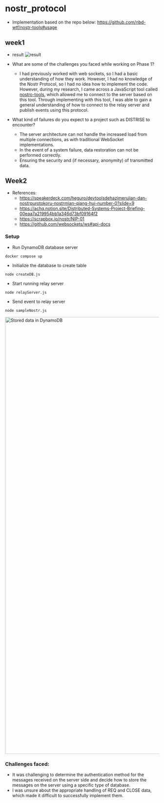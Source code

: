 # nostr_protocol
- Implementation based on the repo below:
https://github.com/nbd-wtf/nostr-tools#usage

## week1
- result
![result](https://user-images.githubusercontent.com/54907440/236665240-78632159-3ae6-4151-9563-ff8eb74c4c11.png)


- What are some of the challenges you faced while working on Phase 1?
  - I had previously worked with web sockets, so I had a basic understanding of how they work. However, I had no knowledge of the Nostr Protocol, so I had no idea how to implement the code. However, during my research, I came across a JavaScript tool called [nostro-tools](https://github.com/nbd-wtf/nostr-tools), which allowed me to connect to the server based on this tool.
  Through implementing with this tool, I was able to gain a general understanding of how to connect to the relay server and publish events using this protocol.

- What kind of failures do you expect to a project such as DISTRISE to encounter?
   - The server architecture can not handle the increased load from multiple connections, as with traditional WebSocket implementations.
   - In the event of a system failure, data restoration can not be performed correctly.
   - Ensuring the security and (if necessary, anonymity) of transmitted data.

## Week2
- References:
  - https://speakerdeck.com/heguro/devtoolsdehazimerujian-dan-nostrpurotokoru-nostrmian-qiang-hui-number-0?slide=9
  - https://achq.notion.site/Distributed-Systems-Project-Briefing-00eaa7a219954bb1a346d73bf09164f2
  - https://scrapbox.io/nostr/NIP-01
  - https://github.com/websockets/ws#api-docs

### Setup
- Run DynamoDB database server
```
docker compose up
```
- Initialize the database to create table
```
node createDB.js
```
- Start running relay server
```
node relayServer.js
```

- Send event to relay server
```
node sampleNostr.js
```
<img width="1426" alt="Stored data in DynamoDB" src="https://github.com/hikkymouse1007/nostr_protocol/assets/54907440/6f99cbca-3a51-4cf7-840b-9af493cef115">


### Challenges faced:
- It was challenging to determine the authentication method for the messages received on the server side and decide how to store the messages on the server using a specific type of database.
- I was unsure about the appropriate handling of REQ and CLOSE data, which made it difficult to successfully implement them.
